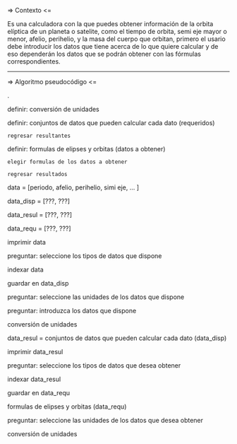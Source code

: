 => Contexto <=

Es una calculadora con la que puedes obtener información de la orbita elíptica de un planeta o satelite, como el tiempo de orbita, semi eje mayor o menor, afelio, perihelio, y la masa del cuerpo que orbitan, primero el usario debe introducir los datos que tiene acerca de lo que quiere calcular y de eso dependerán los datos que se podrán obtener con las fórmulas correspondientes. 

------------------------

=> Algoritmo pseudocódigo <=

.

definir: conversión de unidades

definir: conjuntos de datos que pueden calcular cada dato (requeridos)
    
    regresar resultantes
    
definir: formulas de elipses y orbitas (datos a obtener)

    elegir formulas de los datos a obtener
    
    regresar resultados
    
data = [periodo, afelio, perihelio, simi eje, ... ]

data_disp = [???, ???]

data_resul = [???, ???]

data_requ = [???, ???]

imprimir data

preguntar: seleccione los tipos de datos que dispone

indexar data

guardar en data_disp

preguntar: seleccione las unidades de los datos que dispone

preguntar: introduzca los datos que dispone

conversión de unidades

data_resul = conjuntos de datos que pueden calcular cada dato (data_disp)

imprimir data_resul
   
preguntar: seleccione los tipos de datos que desea obtener

indexar data_resul

guardar en data_requ

formulas de elipses y orbitas (data_requ)

preguntar: seleccione las unidades de los datos que desea obtener

conversión de unidades


